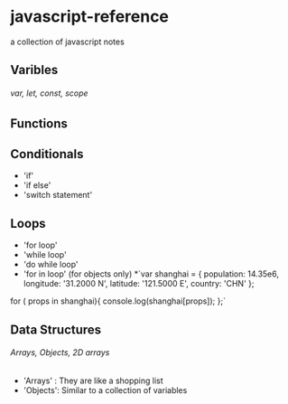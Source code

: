 # javascript-reference
a collection of javascript notes

## Varibles
###### var, let, const, scope

## Functions

## Conditionals
  * 'if'
  * 'if else'
  * 'switch statement'
  

## Loops
 * 'for loop'
 * 'while loop'
 * 'do while loop'
 * 'for in loop' (for objects only)
  *`var shanghai = {
  population: 14.35e6,
  longitude: '31.2000 N',
  latitude: '121.5000 E',
  country: 'CHN'
};

for ( props in shanghai){
  console.log(shanghai[props]);
};`


## Data Structures
###### Arrays, Objects, 2D arrays
  * 'Arrays' : They are like a shopping list
  * 'Objects': Similar to a collection of variables
  
  
